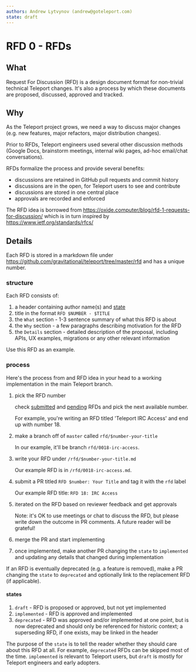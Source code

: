 ```yaml
---
authors: Andrew Lytvynov (andrew@goteleport.com)
state: draft
---
```


# RFD 0 - RFDs

## What

Request For Discussion (RFD) is a design document format for non-trivial
technical Teleport changes. It's also a process by which these documents are
proposed, discussed, approved and tracked.

## Why

As the Teleport project grows, we need a way to discuss major changes (e.g. new
features, major refactors, major distribution changes).

Prior to RFDs, Teleport engineers used several other discussion methods (Google
Docs, brainstorm meetings, internal wiki pages, ad-hoc email/chat
conversations).

RFDs formalize the process and provide several benefits:
- discussions are retained in GitHub pull requests and commit history
- discussions are in the open, for Teleport users to see and contribute
- discussions are stored in one central place
- approvals are recorded and enforced

The RFD idea is borrowed from
https://oxide.computer/blog/rfd-1-requests-for-discussion/ which is in turn
inspired by https://www.ietf.org/standards/rfcs/

## Details

Each RFD is stored in a markdown file under
https://github.com/gravitational/teleport/tree/master/rfd and has a unique
number.

### structure

Each RFD consists of:

1. a header containing author name(s) and [state](#states)
1. title in the format `RFD $NUMBER - $TITLE`
1. the `What` section - 1-3 sentence summary of what this RFD is about
1. the `Why` section - a few paragraphs describing motivation for the RFD
1. the `Details` section - detailed description of the proposal, including
   APIs, UX examples, migrations or any other relevant information

Use this RFD as an example.

### process

Here's the process from and RFD idea in your head to a working implementation
in the main Teleport branch.

1. pick the RFD number

   check [submitted](https://github.com/gravitational/teleport/tree/master/rfd)
   and
   [pending](https://github.com/gravitational/teleport/pulls?q=is%3Apr+is%3Aopen+label%3Arfd)
   RFDs and pick the next available number.

   For example, you're writing an RFD titled 'Teleport IRC Access' and end up
   with number 18.

1. make a branch off of `master` called `rfd/$number-your-title`

   In our example, it'll be branch `rfd/0018-irc-access`.

1. write your RFD under `/rfd/$number-your-title.md`

   Our example RFD is in `/rfd/0018-irc-access.md`.

1. submit a PR titled `RFD $number: Your Title` and tag it with the `rfd` label

   Our example RFD title: `RFD 18: IRC Access`

1. iterated on the RFD based on reviewer feedback and get approvals

   Note: it's OK to use meetings or chat to discuss the RFD, but please write
   down the outcome in PR comments. A future reader will be grateful!

1. merge the PR and start implementing

1. once implemented, make another PR changing the `state` to `implemented` and
   updating any details that changed during implementation

If an RFD is eventually deprecated (e.g. a feature is removed), make a PR
changing the `state` to `deprecated` and optionally link to the replacement RFD
(if applicable).

#### states

1. `draft` - RFD is proposed or approved, but not yet implemented
1. `implemented` - RFD is approved and implemented
1. `deprecated` - RFD was approved and/or implemented at one point, but is now deprecated and should only be referenced for historic
   context; a superseding RFD, if one exists, may be linked in the header

The purpose of the `state` is to tell the reader whether they should care about
this RFD at all. For example, `deprecated` RFDs can be skipped most of the
time. `implemented` is relevant to Teleport users, but `draft` is mostly for
Teleport engineers and early adopters.
